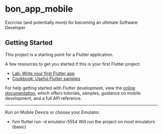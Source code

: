 # bon_app_mobile

Excrcise (and potentially more) for becoming an ultimate Software Developer

## Getting Started

This project is a starting point for a Flutter application.

A few resources to get you started if this is your first Flutter project:

- [Lab: Write your first Flutter app](https://docs.flutter.dev/get-started/codelab)
- [Cookbook: Useful Flutter samples](https://docs.flutter.dev/cookbook)

For help getting started with Flutter development, view the
[online documentation](https://docs.flutter.dev/), which offers tutorials,
samples, guidance on mobile development, and a full API reference.




----------------------------------------------------------------------------------
Run on Mobile Device or choose your Emulator.
- fvm flutter run -d emulator-5554
Will run the project on most emulators (basic)